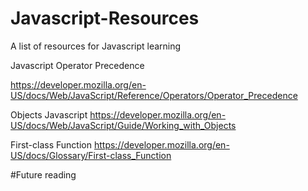 # Javascript-Resources
A list of resources for Javascript learning

Javascript Operator Precedence

https://developer.mozilla.org/en-US/docs/Web/JavaScript/Reference/Operators/Operator_Precedence

Objects Javascript 
https://developer.mozilla.org/en-US/docs/Web/JavaScript/Guide/Working_with_Objects

First-class Function
https://developer.mozilla.org/en-US/docs/Glossary/First-class_Function



#Future reading
